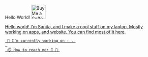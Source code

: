 
Hello World! <a href='https://ko-fi.com/sanitadev' target='_blank'><img height='35' style='border:0px;height:46px;' src='https://az743702.vo.msecnd.net/cdn/kofi3.png?v=0' border='0' alt='Buy Me a Coffee at ko-fi.com' />

Hello world! I'm Sanita, and I make a cool stuff on my laptop. Mostly working on apps, and website. You can find most of it here.

     🔭 I’m currently working on - . 
     
     📫 How to reach me: 🐤 📧 


